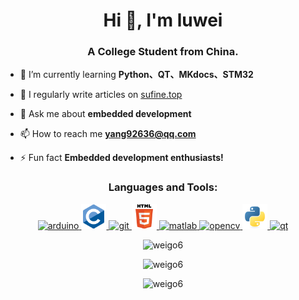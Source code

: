 <h1 align="center">Hi 👋, I'm luwei</h1>
<h3 align="center">A College Student from China.</h3>

- 🌱 I’m currently learning **Python、QT、MKdocs、STM32**

- 📝 I regularly write articles on [sufine.top](https://sufine.top)

- 💬 Ask me about **embedded development**

- 📫 How to reach me **yang92636@qq.com**

- ⚡ Fun fact **Embedded development enthusiasts!**

<p align="center">
  <h3 align="center">Languages and Tools:</h3>
  <p align="center"> 
    <a href="https://www.arduino.cc/" target="_blank" rel="noreferrer"> 
      <img src="https://cdn.worldvectorlogo.com/logos/arduino-1.svg" alt="arduino" width="40" height="40"/> 
    </a> 
    <a href="https://www.cprogramming.com/" target="_blank" rel="noreferrer"> 
      <img src="https://raw.githubusercontent.com/devicons/devicon/master/icons/c/c-original.svg" alt="c" width="40" height="40"/> 
    </a> 
    <a href="https://git-scm.com/" target="_blank" rel="noreferrer"> 
      <img src="https://www.vectorlogo.zone/logos/git-scm/git-scm-icon.svg" alt="git" width="40" height="40"/> 
    </a> 
    <a href="https://www.w3.org/html/" target="_blank" rel="noreferrer"> 
      <img src="https://raw.githubusercontent.com/devicons/devicon/master/icons/html5/html5-original-wordmark.svg" alt="html5" width="40" height="40"/> 
    </a> 
    <a href="https://www.mathworks.com/" target="_blank" rel="noreferrer"> 
      <img src="https://upload.wikimedia.org/wikipedia/commons/2/21/Matlab_Logo.png" alt="matlab" width="40" height="40"/> 
    </a> 
    <a href="https://opencv.org/" target="_blank" rel="noreferrer"> 
      <img src="https://www.vectorlogo.zone/logos/opencv/opencv-icon.svg" alt="opencv" width="40" height="40"/> 
    </a> 
    <a href="https://www.python.org" target="_blank" rel="noreferrer"> 
      <img src="https://raw.githubusercontent.com/devicons/devicon/master/icons/python/python-original.svg" alt="python" width="40" height="40"/> 
    </a> 
    <a href="https://www.qt.io/" target="_blank" rel="noreferrer"> 
      <img src="https://upload.wikimedia.org/wikipedia/commons/0/0b/Qt_logo_2016.svg" alt="qt" width="40" height="40"/> 
    </a> 
  </p>
</p>

<p align="center">
  <img src="https://github-readme-stats.vercel.app/api/top-langs?username=weigo6&show_icons=true&locale=en&layout=compact&card_width=495" alt="weigo6" />
</p>

<p align="center">
  <img src="https://github-readme-stats.vercel.app/api?username=weigo6&show_icons=true&locale=en&card_width=495" alt="weigo6" />
</p>

<p align="center">
  <img src="https://github-readme-streak-stats.herokuapp.com/?user=weigo6&card_width=495" alt="weigo6" />
</p>

<!---
weigo6/weigo6 is a ✨ special ✨ repository because its `README.md` (this file) appears on your GitHub profile.
You can click the Preview link to take a look at your changes.
--->

